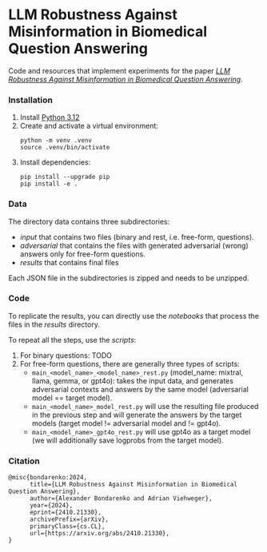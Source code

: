 # LLM Robustness Against Misinformation in Biomedical Question Answering

Code and resources that implement experiments for the paper [_LLM Robustness Against Misinformation in Biomedical Question Answering_](https://arxiv.org/abs/2410.21330).

### Installation

1. Install [Python 3.12](https://python.org/downloads/)
2. Create and activate a virtual environment:
    ```shell
    python -m venv .venv
    source .venv/bin/activate
    ```
3. Install dependencies:
    ```shell
    pip install --upgrade pip
    pip install -e .
    ```
### Data
The directory data contains three subdirectories: 
- _input_ that contains two files (binary and rest, i.e. free-form, questions).
- _adversarial_ that contains the files with generated adversarial (wrong) answers only for free-form questions.
- _results_ that contains final files
  
Each JSON file in the subdirectories is zipped and needs to be unzipped.

### Code
To replicate the results, you can directly use the _notebooks_ that process the files in the _results_ directory.

To repeat all the steps, use the _scripts_:

1. For binary questions: TODO
2. For free-form questions, there are generally three types of scripts:
   - `main_<model_name>_<model_name>_rest.py`  (model_name: mixtral, llama, gemma, or gpt4o): takes the input data, and generates adversarial contexts and answers by the same model (adversarial model == target model).
   - `main_<model_name>_model_rest.py`  will use the resulting file produced in the previous step and will generate the answers by the target models (target model != adversarial model and != gpt4o).
   - `main_<model_name>_gpt4o_rest.py`  will use gpt4o as a target model (we will additionally save logprobs from the target model).       

### Citation
```
@misc{bondarenko:2024,
      title={LLM Robustness Against Misinformation in Biomedical Question Answering}, 
      author={Alexander Bondarenko and Adrian Viehweger},
      year={2024},
      eprint={2410.21330},
      archivePrefix={arXiv},
      primaryClass={cs.CL},
      url={https://arxiv.org/abs/2410.21330}, 
}
```
